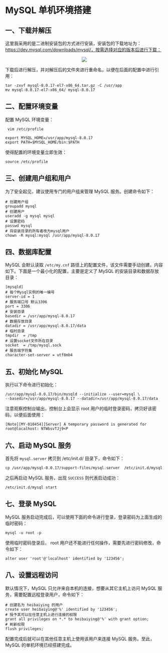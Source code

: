 # MySQL 单机环境搭建

## 一、下载并解压

这里我采用的是二进制安装包的方式进行安装，安装包的下载地址为：https://dev.mysql.com/downloads/mysql/，按需选择对应的版本后进行下载：

<div align="center"> <img src="https://github.com/heibaiying/Full-Stack-Notes/blob/master/pictures/mysql-version.png"/> </div>

下载后进行解压，并对解压后的文件夹进行重命名，以便在后面的配置中进行引用：

```shell
tar -zxvf mysql-8.0.17-el7-x86_64.tar.gz -C /usr/app
mv mysql-8.0.17-el7-x86_64/ mysql-8.0.17
```

## 二、配置环境变量

配置 MySQL 环境变量：

```shell
 vim /etc/profile
```

```shell
export MYSQL_HOME=/usr/app/mysql-8.0.17
export PATH=$MYSQL_HOME/bin:$PATH
```

使得配置的环境变量立即生效：

```shell
source /etc/profile
```

## 三、创建用户组和用户

为了安全起见，建议使用专门的用户组来管理 MySQL 服务。创建命令如下：

```shell
# 创建用户组
groupadd mysql 
# 创建用户
useradd -g mysql mysql
# 设置密码
passwd mysql
# 将安装目录的所有者改为mysql用户
chown -R mysql:mysql /usr/app/mysql-8.0.17
```

## 四、数据库配置

 MySQL 会默认读取 `/etc/my.cnf` 路径上的配置文件，该文件需要手动创建，内容如下。下面是一个最小化的配置，主要是定义了 MySQL 的安装目录和数据存放目录：

```shell
[mysqld]
# 每个Mysql实例的唯一编号
server-id = 1
# 服务端口号 默认3306
port = 3306
# 安装目录
basedir = /usr/app/mysql-8.0.17
# 数据存放目录
datadir = /usr/app/mysql-8.0.17/data
# 临时目录 
tmpdir  = /tmp
# 设置socket文件所在目录
socket  = /tmp/mysql.sock
# 服务端字符集
character-set-server = utf8mb4
```

## 五、初始化 MySQL

执行以下命令进行初始化：

```shell
/usr/app/mysql-8.0.17/bin/mysqld --initialize --user=mysql \
--basedir=/usr/app/mysql-8.0.17 --datadir=/usr/app/mysql-8.0.17/data
```

注意观察控制台输出，控制台上会显示 root 用户的临时登录密码，拷贝好该密码，以便后面使用：

```shell
[Note][MY-010454][Server] A temporary password is generated for root@localhost: NTWbsvTJj9<P
```

## 六、启动 MySQL 服务

首先将 `mysql.server` 拷贝到  /etc/init.d/ 目录下，命令如下：

```shell
cp /usr/app/mysql-8.0.17/support-files/mysql.server  /etc/init.d/mysql
```

之后再启动 MySQL 服务，出现 `SUCCESS` 则代表启动成功：

```shell
/etc/init.d/mysql start
```

## 七、登录 MySQL 

MySQL 服务启动完成后，可以使用下面的命令进行登录，登录密码为上面生成的临时密码：

```
mysql -u root -p
```

使用临时密码登录后， root 用户还不能进行任何操作，需要先进行密码修改，命令如下：

```shell
alter user 'root'@'localhost' identified by '123456';
```

## 八、设置远程访问

默认情况下，MySQL 只允许来自本机的连接，想要从其它主机上访问 MySQL 服务，需要配置远程登录用户，命令如下：

```shell
# 创建名为 heibaiying 的用户
create user heibaiying@'%' identified by '123456';
# 授予其可以在任意主机上进行连接的权限
grant all privileges on *.* to heibaiying@'%' with grant option;
# 刷新权限
flush privileges;
```

配置完成后就可以在其他任意主机上使用该用户来连接 MySQL 服务。至此，MySQL 的单机环境已经搭建完成。